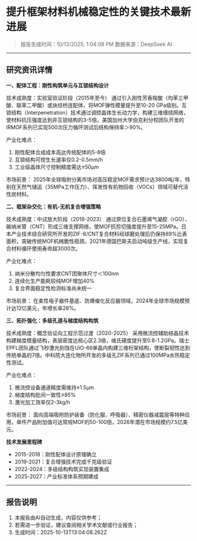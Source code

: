 # 提升框架材料机械稳定性的关键技术最新进展

> 报告生成时间：10/13/2025, 1:04:08 PM
> 数据来源：DeepSeek AI

---

## 研究资讯详情
**一、配体工程：刚性构筑单元与互锁结构设计**

技术成熟度：实验室验证阶段（2015年至今）
通过引入刚性芳香羧酸（均苯三甲酸、联苯二甲酸）或炔烃桥连配体，将MOF弹性模量提升至10-20 GPa级别。互锁结构（Interpenetration）技术通过调控晶体生长动力学，构建三维缠绕网络，使材料抗压强度达到非互锁结构的3-5倍。美国加州大学伯克利分校团队开发的IRMOF系列已实现500次压力循环测试后结构保持率＞90%。

产业化难点：
1. 刚性配体合成成本高达传统配体的5-8倍
2. 互锁结构可控生长速率仅0.2-0.5mm/h
3. 工业级晶体尺寸控制精度需达±50μm

市场前景：
2025年全球吸附分离市场对高压稳定MOF需求预计达3800吨/年，特别在天然气储运（35MPa工作压力）、挥发性有机物回收（VOCs）领域可替代活性炭材料。

**二、框架杂交化：有机-无机复合增强策略**

技术成熟度：中试放大阶段（2018-2023）
通过原位复合石墨烯气凝胶（rGO）、碳纳米管（CNT）形成三维支撑网络，使MOF抗剪切强度提升至15-25MPa。日本产业技术综合研究所开发的ZIF-8/CNT复合材料经球磨处理后仍保持89%比表面积，突破传统MOF机械脆性瓶颈。2021年德国巴斯夫启动吨级生产线，实现复合材料循环使用寿命超3000次。

产业化难点：
1. 纳米分散均匀性要求CNT团聚体尺寸＜100nm
2. 连续化生产能耗较纯MOF增加40%
3. 复合界面稳定性检测标准尚未统一

市场前景：
在柔性电子器件基底、防爆催化反应器领域，2024年全球市场规模预计达12亿美元，年增长率28%。

**三、拓扑强化：多级孔道与梯度结构构筑**

技术成熟度：概念验证向工程示范过渡（2020-2025）
采用微流控辅助结晶技术构建梯度模量结构，表层密度达核心区2.3倍，维氏硬度提升至0.8-1.2GPa。瑞士EPFL团队通过飞秒激光刻蚀在UiO-66单晶内构建三维桁架结构，使断裂韧性达到传统单晶的7倍。中科院大连化物所开发的多级孔ZIF系列已通过100MPa水热稳定性测试。

产业化难点：
1. 微流控设备通道精度需维持±1.5μm
2. 梯度结构批间一致性≤85%
3. 激光加工效率仅2-3kg/h

市场前景：
面向高端吸附防护装备（防化服、呼吸器）、精密仪器减震层等特种应用，单件产品附加值可达常规MOF的50-100倍，2026年潜在市场规模约7.5亿美元。

**技术发展里程碑**
- 2015-2018：刚性配体设计原理确立
- 2019-2021：复合增强技术完成千克级验证
- 2022-2024：多级结构构筑实现装置集成
- 2025-2027：产业标准体系预期建成

---

## 报告说明
1. 本报告由AI自动生成，内容仅供参考；
2. 若需进一步验证，建议查阅相关学术文献或行业报告；
3. 生成时间：2025-10-13T13:04:08.262Z
